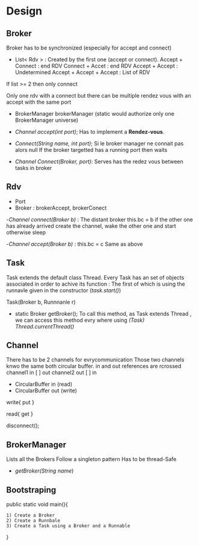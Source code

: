 # Design

## Broker
Broker has to be synchronized (especially for accept and connect)

- List< Rdv > : Created by the first one (accept or connect).
Accept + Connect : end RDV
Connect + Accet : end RDV
Accept + Accept : Undetermined
Accept + Accept + Accept : List of RDV

If list >= 2 then only connect

Only one rdv with a connect but there can be multiple rendez vous with an accept with the same port

- BrokerManager brokerManager (static would authorize only one BrokerManager universe)

- *Channel accept(int port)*;
Has to implement a **Rendez-vous**. 


- *Connect(String name, int port)*;
Si le broker manager ne connait pas alors null
If the broker targetted has a running port then waits


- *Channel Connect(Broker, port)*: Serves has the redez vous between tasks in broker

## Rdv

- Port
- Broker : brokerAccept, brokerConect

-*Channel connect(Broker b)* : The distant broker
this.bc = b
if the other one has already arrived create the channel, wake the other one and start
otherwise sleep

-*Channel accept(Broker b)* :
this.bc = c
Same as above

## Task 
Task extends the default class Thread.
Every Task has an set of objects associated in order to achive its function : The first of which is using the runnavle given in the constructor (*task.start()*)

Task(Broker b, Runnnanle r)

- static Broker getBroker();
To call this method, as Task extends Thread , we can access this method evry where using *(Task) Thread.currentThread()*

## Channel 
There has to be 2 channels for evrycommunication
Those two channels knwo the same both circular buffer.
in and out references are rcrossed channel1 in  [    ] out channel2
                                            out [    ] in

- CircularBuffer in (read)
- CircularBuffer out (write)

write{
    put
}

read{
    get
}

disconnect();

## BrokerManager

Lists all the Brokers
Follow a singleton pattern
Has to be thread-Safe

- *getBroker(String name*)


## Bootstraping

public static void main(){

    1) Create a Broker
    2) Create a Runnbale
    3) Create a Task using a Broker and a Runnable

}

